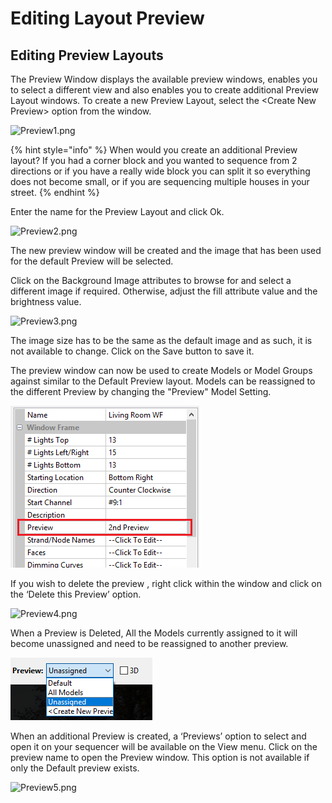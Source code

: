 # Editing Layout Preview

## Editing **Preview Layouts**

The Preview Window displays the available preview windows, enables you to select a different view  and also enables you to create additional Preview Layout windows. To create a new Preview Layout, select the &lt;Create New Preview&gt; option from the window.

![Preview1.png](https://lh4.googleusercontent.com/fkksPejWP-O3NFjHRxHC58zUVhygG_AazcbMsQkSnVc01I5a80K6EFsBi6JPCJTdiTSZdV_2Y8b2oW1sVr9-p1-iM9MryYXQlpqVAwQqDzn9dzYAeXSwy1lPcwDJ1nhmDH8cKhk7)

{% hint style="info" %}
When would you create an additional Preview layout?  If you had a corner block and you wanted to sequence from 2 directions or if you have a really wide block you can split it so everything does not become small, or if you are sequencing multiple houses in your street.
{% endhint %}

Enter the name for the Preview Layout and click Ok.

![Preview2.png](https://lh6.googleusercontent.com/KxXLWgOlR2_RJL5odDpte-X3xxW4LK9lisRM1_1aWtxXK1_n7E9HuipFn7PXnbm2YKJvanz-lVIsCfe_vOkQeHmsPW2rd8FepwB5kL38Z1OwIStXQKvNFV-Xnqy004clHpjSL5RE)

The new preview window will be created and the image that has been used for the default Preview will be selected.

Click on the Background Image attributes to browse for and select a different image if required. Otherwise, adjust the fill attribute value and the brightness value.

![Preview3.png](https://lh3.googleusercontent.com/bhINQAOG5tEEylYtc1pK2dX_PxWL9jRjXfaEaZejmc4109kBlrJEMbDeS9sv43k0jIqn9LBszrCOlwrjG4MvGhZsDEO497CCcZlZV_G5HpDgP3TY9XmvGyy2hNDpp4SpGhOA_-Ji)

The image size has to be the same as the default image and as such, it is not available to change. Click on the Save button to save it.

The preview window can now be used to create Models or Model Groups against similar to the Default Preview layout. Models can be reassigned to the different Preview by changing the "Preview" Model Setting.

![](../../.gitbook/assets/image%20%28650%29.png)

If you wish to delete the preview , right click within the window and click on the ‘Delete this Preview’ option.

![Preview4.png](https://lh3.googleusercontent.com/nur5CPMKR5dZdwqyLbbYjK9fvVqC4hNzptNUNFQKI3ax-reLz3uxjbqbCmGXGSPFyLKc7kEBt7FisLSOMHCL2w8p_PsQyoraiRqS5KYNRSAYuluCM6qw29ZLrKOZxkSd2Xnhqb0z)

When a Preview is Deleted, All the Models currently assigned to it will become unassigned and need to be reassigned to another preview.

![](../../.gitbook/assets/image%20%28210%29.png)



When an additional Preview is created, a  ‘Previews’ option to select and open it on your sequencer will be available on the View menu. Click on the preview name to open the Preview window. This option is not available if only the Default preview exists.

![Preview5.png](https://lh3.googleusercontent.com/eBFfopaGgh28ncGRj4W4WFzjYDNcAAq6FMaPpbFxFDIhsx4r1X6JG6eK-pPqXAXT0G66lpOrma2FUKBpDRxxPKwh4o2oRvmVtNoxJaC5kzH6tKEzyB8q3lgNB7ov11MZVKdXQf1n)

